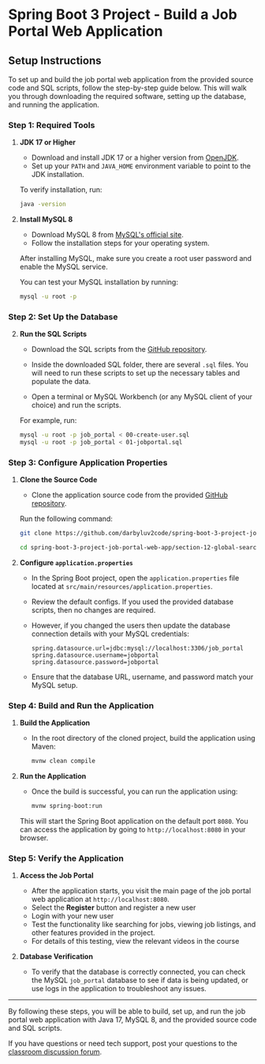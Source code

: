# Spring Boot 3 Project - Build a Job Portal Web Application
## Setup Instructions

To set up and build the job portal web application from the provided source code and SQL scripts, follow the step-by-step guide below. This will walk you through downloading the required software, setting up the database, and running the application.

### Step 1: Required Tools

1. **JDK 17 or Higher**  
   - Download and install JDK 17 or a higher version from [OpenJDK](https://adoptium.net/temurin/releases/).
   - Set up your `PATH` and `JAVA_HOME` environment variable to point to the JDK installation.

   To verify installation, run:
   ```bash
   java -version
   ```

2. **Install MySQL 8**  
   - Download MySQL 8 from [MySQL's official site](https://dev.mysql.com/downloads/mysql/).
   - Follow the installation steps for your operating system.

   After installing MySQL, make sure you create a root user password and enable the MySQL service.

   You can test your MySQL installation by running:
   ```bash
   mysql -u root -p
   ```

### Step 2: Set Up the Database

2. **Run the SQL Scripts**  
   - Download the SQL scripts from the [GitHub repository](https://github.com/darbyluv2code/spring-boot-3-project-job-portal-web-app/tree/main/00-starter-files/00-starter-sql-scripts).
   - Inside the downloaded SQL folder, there are several `.sql` files. You will need to run these scripts to set up the necessary tables and populate the data.

   - Open a terminal or MySQL Workbench (or any MySQL client of your choice) and run the scripts.

   For example, run:
   ```bash
   mysql -u root -p job_portal < 00-create-user.sql
   mysql -u root -p job_portal < 01-jobportal.sql
   ```

### Step 3: Configure Application Properties

1. **Clone the Source Code**  
   - Clone the application source code from the provided [GitHub repository](https://github.com/darbyluv2code/spring-boot-3-project-job-portal-web-app).

   Run the following command:
   ```bash
   git clone https://github.com/darbyluv2code/spring-boot-3-project-job-portal-web-app.git

   cd spring-boot-3-project-job-portal-web-app/section-12-global-search/01-global-search
   ```

2. **Configure `application.properties`**  
   - In the Spring Boot project, open the `application.properties` file located at `src/main/resources/application.properties`.
   - Review the default configs. If you used the provided database scripts, then no changes are required. 
   - However, if you changed the users then update the database connection details with your MySQL credentials:

     ```properties
     spring.datasource.url=jdbc:mysql://localhost:3306/job_portal
     spring.datasource.username=jobportal
     spring.datasource.password=jobportal
     ```

   - Ensure that the database URL, username, and password match your MySQL setup.

### Step 4: Build and Run the Application

1. **Build the Application**  

   - In the root directory of the cloned project, build the application using Maven:

     ```bash
     mvnw clean compile
     ```

2. **Run the Application**  
   - Once the build is successful, you can run the application using:

     ```bash
     mvnw spring-boot:run
     ```

   This will start the Spring Boot application on the default port `8080`. You can access the application by going to `http://localhost:8080` in your browser.

### Step 5: Verify the Application

1. **Access the Job Portal**  
   - After the application starts, you visit the main page of the job portal web application at `http://localhost:8080`.
   - Select the **Register** button and register a new user
   - Login with your new user
   - Test the functionality like searching for jobs, viewing job listings, and other features provided in the project.
   - For details of this testing, view the relevant videos in the course

2. **Database Verification**  
   - To verify that the database is correctly connected, you can check the MySQL `job_portal` database to see if data is being updated, or use logs in the application to troubleshoot any issues.

---

By following these steps, you will be able to build, set up, and run the job portal web application with Java 17, MySQL 8, and the provided source code and SQL scripts.

If you have questions or need tech support, post your questions to the [classroom discussion forum](https://www.udemy.com/course/spring-boot-project-job-portal-web-app/learn/v4/questions).